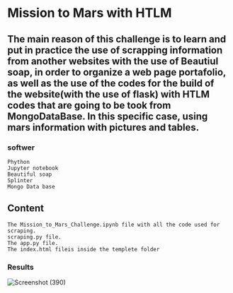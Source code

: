 # Mission to Mars with HTLM
## The main reason of this challenge is to learn and put in practice the use of scrapping information from another websites with the use of Beautiul soap, in order to organize a web page portafolio, as well as the use of the codes for the build of the website(with the use of flask) with HTLM codes that are going to be took from MongoDataBase. In this specific case, using mars information with pictures and tables.
### softwer
    Phython 
    Jupyter notebook
    Beautiful soap
    Splinter 
    Mongo Data base 
## Content 
    The Mission_to_Mars_Challenge.ipynb file with all the code used for scraping.
    scraping.py file.
    The app.py file.
    The index.html fileis inside the templete folder 
### Results
![Screenshot (390)](https://user-images.githubusercontent.com/82455263/124345280-9325ab80-db9d-11eb-91bc-f3e040da5d1e.png)
